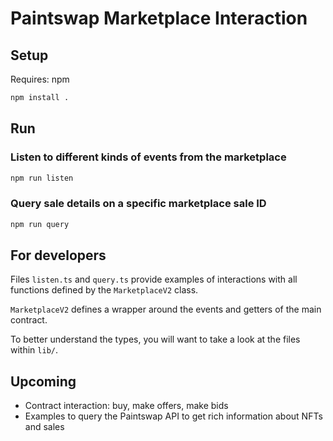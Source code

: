 # Paintswap Marketplace Interaction

## Setup

Requires: npm

```bash
npm install .
```

## Run

### Listen to different kinds of events from the marketplace

```bash
npm run listen
```

### Query sale details on a specific marketplace sale ID

```bash
npm run query
```

## For developers

Files `listen.ts` and `query.ts` provide examples of interactions with all functions defined by the `MarketplaceV2` class.

`MarketplaceV2` defines a wrapper around the events and getters of the main contract.

To better understand the types, you will want to take a look at the files within `lib/`.

## Upcoming

* Contract interaction: buy, make offers, make bids
* Examples to query the Paintswap API to get rich information about NFTs and sales